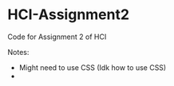 # HCI-Assignment2
Code for Assignment 2 of HCI

Notes:
- Might need to use CSS (Idk how to use CSS)
- 